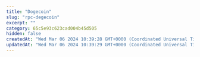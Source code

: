 ```yaml
---
title: "Dogecoin"
slug: "rpc-degecoin"
excerpt: ""
category: 65c5e93c623cad004b45d505
hidden: false
createdAt: "Wed Mar 06 2024 10:39:28 GMT+0000 (Coordinated Universal Time)"
updatedAt: "Wed Mar 06 2024 10:39:29 GMT+0000 (Coordinated Universal Time)"
---
```

